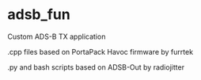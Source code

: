 # adsb_fun
Custom ADS-B TX application

.cpp files based on PortaPack Havoc firmware by furrtek

.py and bash scripts based on ADSB-Out by radiojitter